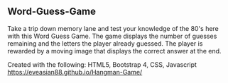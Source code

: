 ## Word-Guess-Game
Take a trip down memory lane and test your knowledge of the 80's here with this Word Guess Game. The game displays the number of guesses remaining and the letters the player already guessed. The player is rewarded by a moving image that displays the correct answer at the end.

Created with the following: HTML5, Bootstrap 4, CSS, Javascript
https://eveasian88.github.io/Hangman-Game/
